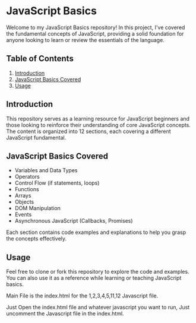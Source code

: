 # JavaScript Basics

Welcome to my JavaScript Basics repository! In this project, I've covered the fundamental concepts of JavaScript, providing a solid foundation for anyone looking to learn or review the essentials of the language.

## Table of Contents

1. [Introduction](#introduction)
2. [JavaScript Basics Covered](#javascript-basics-covered)
3. [Usage](#usage)

## Introduction

This repository serves as a learning resource for JavaScript beginners and those looking to reinforce their understanding of core JavaScript concepts. The content is organized into 12 sections, each covering a different JavaScript fundamental.

## JavaScript Basics Covered

- Variables and Data Types
- Operators
- Control Flow (if statements, loops)
- Functions
- Arrays
- Objects
- DOM Manipulation
- Events
- Asynchronous JavaScript (Callbacks, Promises)

Each section contains code examples and explanations to help you grasp the concepts effectively.

## Usage

Feel free to clone or fork this repository to explore the code and examples. You can also use it as a reference while learning or teaching JavaScript basics.

Main File is the index.html for the 1,2,3,4,5,11,12 Javascript file.

Just Open the index.html file and whatever javascript you want to run, Just uncomment the Javascript file in the index.html.
